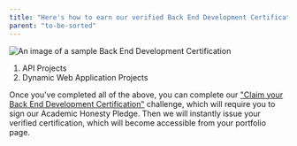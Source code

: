 ```yaml
---
title: "Here's how to earn our verified Back End Development Certification"
parent: "to-be-sorted"
---
```


![An image of a sample Back End Development Certification](//discourse-user-assets.s3.amazonaws.com/original/2X/e/ea633a0abec2ec4b17c3c9b5b24fb9809776289a.png)

1.  API Projects
2.  Dynamic Web Application Projects

Once you've completed all of the above, you can complete our ["Claim your Back End Development Certification"](http://www.freecodecamp.com/challenges/claim-your-back-end-development-certificate) challenge, which will require you to sign our Academic Honesty Pledge. Then we will instantly issue your verified certification, which will become accessible from your portfolio page.
